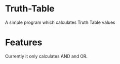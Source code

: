 # Truth-Table
A simple program which calculates Truth Table values


# Features
Currently it only calculates AND and OR.
